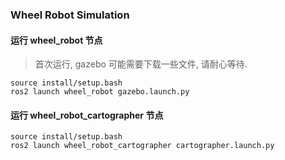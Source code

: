 
### Wheel Robot Simulation

#### 运行 wheel_robot 节点
> 首次运行, gazebo 可能需要下载一些文件, 请耐心等待.
```
source install/setup.bash
ros2 launch wheel_robot gazebo.launch.py
```

#### 运行 wheel_robot_cartographer 节点
```
source install/setup.bash
ros2 launch wheel_robot_cartographer cartographer.launch.py
```

